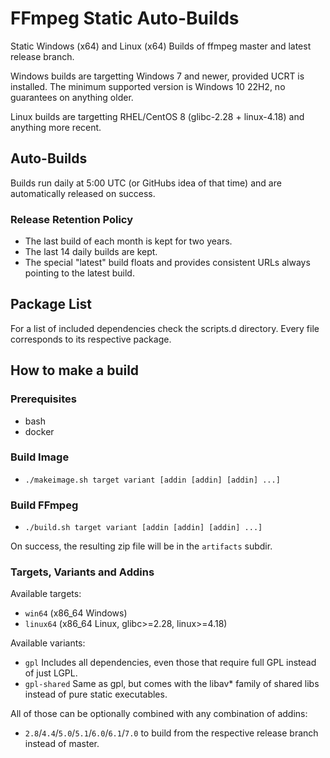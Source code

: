# FFmpeg Static Auto-Builds

Static Windows (x64) and Linux (x64) Builds of ffmpeg master and latest release branch.

Windows builds are targetting Windows 7 and newer, provided UCRT is installed.
The minimum supported version is Windows 10 22H2, no guarantees on anything older.

Linux builds are targetting RHEL/CentOS 8 (glibc-2.28 + linux-4.18) and anything more recent.

## Auto-Builds

Builds run daily at 5:00 UTC (or GitHubs idea of that time) and are automatically released on success.

### Release Retention Policy

- The last build of each month is kept for two years.
- The last 14 daily builds are kept.
- The special "latest" build floats and provides consistent URLs always pointing to the latest build.

## Package List

For a list of included dependencies check the scripts.d directory.
Every file corresponds to its respective package.

## How to make a build

### Prerequisites

* bash
* docker

### Build Image

* `./makeimage.sh target variant [addin [addin] [addin] ...]`

### Build FFmpeg

* `./build.sh target variant [addin [addin] [addin] ...]`

On success, the resulting zip file will be in the `artifacts` subdir.

### Targets, Variants and Addins

Available targets:
* `win64` (x86_64 Windows)
* `linux64` (x86_64 Linux, glibc>=2.28, linux>=4.18)

Available variants:
* `gpl` Includes all dependencies, even those that require full GPL instead of just LGPL.
* `gpl-shared` Same as gpl, but comes with the libav* family of shared libs instead of pure static executables.

All of those can be optionally combined with any combination of addins:
* `2.8`/`4.4`/`5.0`/`5.1`/`6.0`/`6.1`/`7.0` to build from the respective release branch instead of master.
